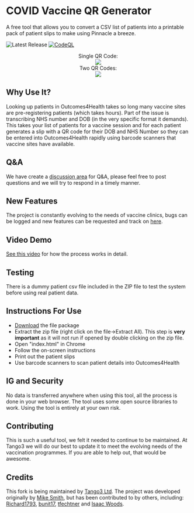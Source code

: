 # COVID Vaccine QR Generator

A free tool that allows you to convert a CSV list of patients into a printable pack of patient slips to make using Pinnacle a breeze.

![Latest Release](https://img.shields.io/github/release/tango-3/COVIDVaccinePatientSlips) [![CodeQL](https://github.com/tango-3/COVIDVaccinePatientSlips/actions/workflows/codeql-analysis.yml/badge.svg)](https://github.com/tango-3/COVIDVaccinePatientSlips/actions/workflows/codeql-analysis.yml)
<p align="center">
 Single QR Code:<br>
<a href="https://github.com/tango-3/COVIDVaccinePatientSlips/releases"><img src="https://github.com/tango-3/COVIDVaccinePatientSlips/blob/ec479a73d3edcb8f449b9caae20610f5ed4949e6/img/downloadlatest.png?raw=true"></a>
<br>
 Two QR Codes:<br>
<a href="https://github.com/tango-3/COVIDVaccinePatientSlips/archive/refs/tags/1.1.zip"><img src="https://github.com/tango-3/COVIDVaccinePatientSlips/blob/ec479a73d3edcb8f449b9caae20610f5ed4949e6/img/downloadolder.png?raw=true"></a>
</p>

## Why Use It?

Looking up patients in Outcomes4Health takes so long many vaccine sites are pre-registering patients (which takes hours). Part of the issue is transcribing NHS number and DOB (in the very specific format it demands). This takes your list of patients for a vaccine session and for each patient generates a slip with a QR code for their DOB and NHS Number so they can be entered into Outcomes4Health rapidly using barcode scanners that vaccine sites have available.


## Q&A
We have create a [discussion area](https://github.com/tango-3/COVIDVaccinePatientSlips/discussions) for Q&A, please feel free to post questions and we will try to respond in a timely manner.
## New Features

The project is constantly evolving to the needs of vaccine clinics, bugs can be logged and new features can be requested and track on [here](https://github.com/tango-3/COVIDVaccinePatientSlips/issues).

## Video Demo

[See this video](https://www.youtube.com/watch?v=pA-5K7eZB7Q) for how the process works in detail.

## Testing

There is a dummy patient csv file included in the ZIP file to test the system before using real patient data.

## Instructions For Use

- [Download](https://github.com//tango-3/COVIDVaccinePatientSlips/releases) the file package
- Extract the zip file (right click on the file->Extract All). This step is **very important** as it will not run if opened by double clicking on the zip file.
- Open "index.html" in Chrome
- Follow the on-screen instructions
- Print out the patient slips
- Use barcode scanners to scan patient details into Outcomes4Health

## IG and Security

No data is transferred anywhere when using this tool, all the process is done in your web browser. The tool uses some open source libraries to work. Using the tool is entirely at your own risk.

## Contributing
This is such a useful tool, we felt it needed to continue to be maintained. At Tango3 we will do our best to update it to meet the evolving needs of the vaccination programmes.  If you are able to help out, that would be awesome.
## Credits
This fork is being maintained by [Tango3 Ltd](https://tango3.co.uk). The project was developed originally by [Mike Smith](https://github.com/DrMikeyS), but has been contributed to by others, including: [Richard1793](https://github.com/Richard1793), [bunit17](https://github.com/bunit17), [tfechtner](https://github.com/tfechtner)  and [Isaac Woods](https://github.com/IsaacWoods).
